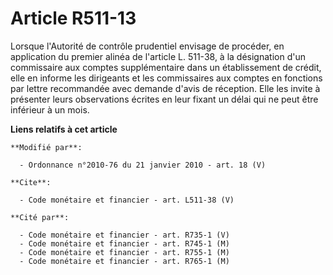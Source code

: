 # Article R511-13

Lorsque l'Autorité de contrôle prudentiel envisage de procéder, en application du premier alinéa de l'article L. 511-38, à la
désignation d'un commissaire aux comptes supplémentaire dans un établissement de crédit, elle en informe les dirigeants et
les commissaires aux comptes en fonctions par lettre recommandée avec demande d'avis de réception. Elle les invite à
présenter leurs observations écrites en leur fixant un délai qui ne peut être inférieur à un mois.

**Liens relatifs à cet article**

	**Modifié par**:

	  - Ordonnance n°2010-76 du 21 janvier 2010 - art. 18 (V)

	**Cite**:

	  - Code monétaire et financier - art. L511-38 (V)

	**Cité par**:

	  - Code monétaire et financier - art. R735-1 (V)
	  - Code monétaire et financier - art. R745-1 (M)
	  - Code monétaire et financier - art. R755-1 (M)
	  - Code monétaire et financier - art. R765-1 (M)
